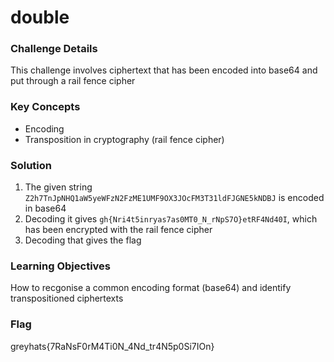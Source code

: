 # double

### Challenge Details
This challenge involves ciphertext that has been encoded into base64 and put through a rail fence cipher

### Key Concepts
- Encoding
- Transposition in cryptography (rail fence cipher)

### Solution

1. The given string `Z2h7TnJpNHQ1aW5yeWFzN2FzME1UMF9OX3JOcFM3T31ldFJGNE5kNDBJ` is encoded in base64
2. Decoding it gives `gh{Nri4t5inryas7as0MT0_N_rNpS7O}etRF4Nd40I`, which has been encrypted with the rail fence cipher
3. Decoding that gives the flag 

### Learning Objectives
How to recgonise a common encoding format (base64) and identify transpositioned ciphertexts

### Flag
greyhats{7RaNsF0rM4Ti0N_4Nd_tr4N5p0Si7IOn}